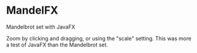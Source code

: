 # MandelFX
Mandelbrot set with JavaFX

Zoom by clicking and dragging, or using the "scale" setting.
This was more a test of JavaFX than the Mandelbrot set.
